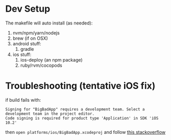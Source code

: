 # Dev Setup
The makefile will auto install (as needed):
1. nvm/npm/yarn/nodejs
1. brew (if on OSX)
1. android stuff:
	1. gradle
1. ios stuff:
	1. ios-deploy (an npm package)
	1. ruby/rvm/cocopods

# Troubleshooting (tentative iOS fix)
if build fails with:

```
Signing for "BigBadApp" requires a development team. Select a development team in the project editor.
Code signing is required for product type 'Application' in SDK 'iOS 10.2'
```

then ```open platforms/ios/BigBadApp.xcodeproj``` and follow [this stackoverflow](https://stackoverflow.com/a/41217410/171105)
